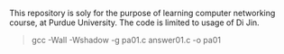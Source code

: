 This repository is soly for the purpose of learning computer networking course, at Purdue University. The code is limited to usage of Di Jin.

 > gcc -Wall -Wshadow -g pa01.c answer01.c -o pa01
